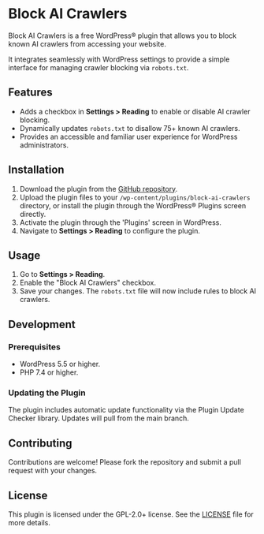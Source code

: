 # Block AI Crawlers

Block AI Crawlers is a free WordPress® plugin that allows you to block known AI crawlers from accessing your website. 

It integrates seamlessly with WordPress settings to provide a simple interface for managing crawler blocking via `robots.txt`.

## Features

- Adds a checkbox in **Settings > Reading** to enable or disable AI crawler blocking.
- Dynamically updates `robots.txt` to disallow 75+ known AI crawlers.
- Provides an accessible and familiar user experience for WordPress administrators.

## Installation

1. Download the plugin from the [GitHub repository](https://github.com/robertdevore/block-ai-crawlers/).
2. Upload the plugin files to your `/wp-content/plugins/block-ai-crawlers` directory, or install the plugin through the WordPress® Plugins screen directly.
3. Activate the plugin through the 'Plugins' screen in WordPress.
4. Navigate to **Settings > Reading** to configure the plugin.

## Usage

1. Go to **Settings > Reading**.
2. Enable the "Block AI Crawlers" checkbox.
3. Save your changes. The `robots.txt` file will now include rules to block AI crawlers.

## Development

### Prerequisites

- WordPress 5.5 or higher.
- PHP 7.4 or higher.

### Updating the Plugin

The plugin includes automatic update functionality via the Plugin Update Checker library. Updates will pull from the main branch.

## Contributing

Contributions are welcome! Please fork the repository and submit a pull request with your changes.

## License

This plugin is licensed under the GPL-2.0+ license. See the [LICENSE](http://www.gnu.org/licenses/gpl-2.0.txt) file for more details.
